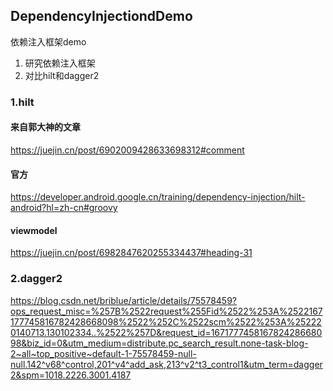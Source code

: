 ## DependencyInjectiondDemo

依赖注入框架demo
1. 研究依赖注入框架
2. 对比hilt和dagger2

### 1.hilt

#### 来自郭大神的文章
https://juejin.cn/post/6902009428633698312#comment

#### 官方
https://developer.android.google.cn/training/dependency-injection/hilt-android?hl=zh-cn#groovy
#### viewmodel
https://juejin.cn/post/6982847620255334437#heading-31

### 2.dagger2
https://blog.csdn.net/briblue/article/details/75578459?ops_request_misc=%257B%2522request%255Fid%2522%253A%2522167177745816782428668098%2522%252C%2522scm%2522%253A%252220140713.130102334..%2522%257D&request_id=167177745816782428668098&biz_id=0&utm_medium=distribute.pc_search_result.none-task-blog-2~all~top_positive~default-1-75578459-null-null.142^v68^control,201^v4^add_ask,213^v2^t3_control1&utm_term=dagger2&spm=1018.2226.3001.4187